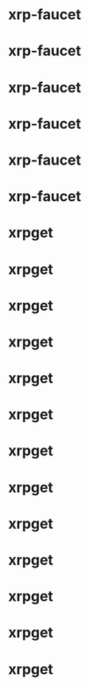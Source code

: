 # xrp-faucet
# xrp-faucet
# xrp-faucet
# xrp-faucet
# xrp-faucet
# xrp-faucet
# xrpget
# xrpget
# xrpget
# xrpget
# xrpget
# xrpget
# xrpget
# xrpget
# xrpget
# xrpget
# xrpget
# xrpget
# xrpget

